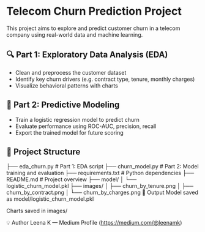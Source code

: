 # Telecom Churn Prediction Project

This project aims to explore and predict customer churn in a telecom company using real-world data and machine learning.

## 🔍 Part 1: Exploratory Data Analysis (EDA)
- Clean and preprocess the customer dataset
- Identify key churn drivers (e.g. contract type, tenure, monthly charges)
- Visualize behavioral patterns with charts

## 🤖 Part 2: Predictive Modeling
- Train a logistic regression model to predict churn
- Evaluate performance using ROC-AUC, precision, recall
- Export the trained model for future scoring

## 📁 Project Structure
├── eda_churn.py              # Part 1: EDA script
├── churn_model.py            # Part 2: Model training and evaluation
├── requirements.txt          # Python dependencies
├── README.md                 # Project overview
├── model/
│   └── logistic_churn_model.pkl
├── images/
│   ├── churn_by_tenure.png
│   ├── churn_by_contract.png
│   └── churn_by_charges.png
📂 Output
Model saved as model/logistic_churn_model.pkl

Charts saved in images/

💡 Author
Leena K — Medium Profile (https://medium.com/@leenamk)



